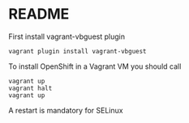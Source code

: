 # README

First install vagrant-vbguest plugin

    vagrant plugin install vagrant-vbguest

To install OpenShift in a Vagrant VM you should call

    vagrant up
    vagrant halt
    vagrant up
  
A restart is mandatory for SELinux